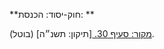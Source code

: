 **חוק-יסוד: הכנסת: **

[מקור: סעיף 30. ](https://he.wikisource.org/wiki/%D7%97%D7%95%D7%A7-%D7%99%D7%A1%D7%95%D7%93:_%D7%94%D7%9B%D7%A0%D7%A1%D7%AA#%D7%A1%D7%A2%D7%99%D7%A3_30)
[תיקון: תשנ״ה]
(בוטל).